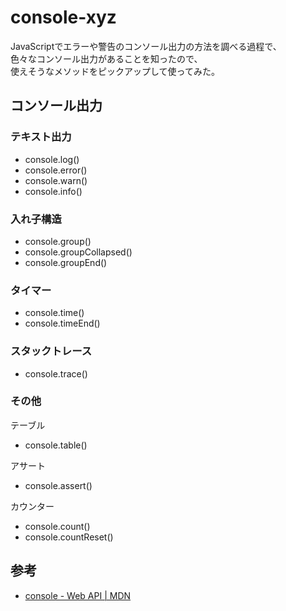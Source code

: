 # console-xyz

JavaScriptでエラーや警告のコンソール出力の方法を調べる過程で、  
色々なコンソール出力があることを知ったので、  
使えそうなメソッドをピックアップして使ってみた。

## コンソール出力

### テキスト出力

- console.log()
- console.error()
- console.warn()
- console.info()

### 入れ子構造

- console.group()
- console.groupCollapsed()
- console.groupEnd()

### タイマー

- console.time()
- console.timeEnd()

### スタックトレース

- console.trace()

### その他

テーブル

- console.table()

アサート

- console.assert()

カウンター

- console.count()
- console.countReset()

## 参考

- [console - Web API | MDN](https://developer.mozilla.org/ja/docs/Web/API/Console)
